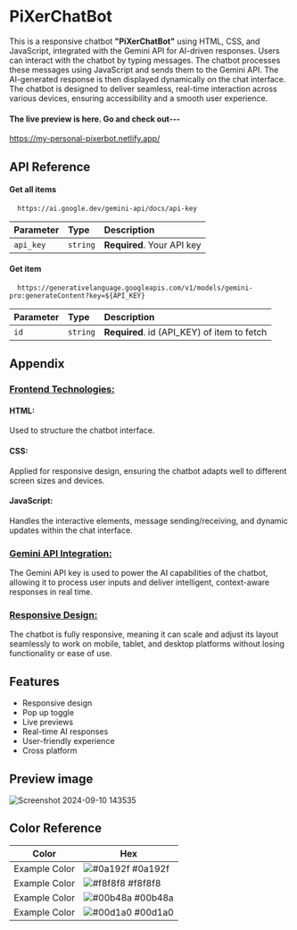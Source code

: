 # PiXerChatBot

This is a responsive chatbot <b>"PiXerChatBot"</b> using HTML, CSS, and JavaScript, integrated with the Gemini API for AI-driven responses. Users can interact with the chatbot by typing messages. The chatbot processes these messages using JavaScript and sends them to the Gemini API. The AI-generated response is then displayed dynamically on the chat interface. The chatbot is designed to deliver seamless, real-time interaction across various devices, ensuring accessibility and a smooth user experience.

<h4>The live preview is here. Go and check out---</h4>
<a href="https://my-personal-pixerbot.netlify.app/">https://my-personal-pixerbot.netlify.app/</a>

## API Reference

#### Get all items

```http
  https://ai.google.dev/gemini-api/docs/api-key
```

| Parameter | Type     | Description                |
| :-------- | :------- | :------------------------- |
| `api_key` | `string` | **Required**. Your API key |

#### Get item

```http
  https://generativelanguage.googleapis.com/v1/models/gemini-pro:generateContent?key=${API_KEY}
```

| Parameter | Type     | Description                       |
| :-------- | :------- | :-------------------------------- |
| `id`      | `string` | **Required**. id (API_KEY) of item to fetch |
 

## Appendix

<h3><u>Frontend Technologies:</u></h3>
<h4>HTML:</h4> Used to structure the chatbot interface.
<h4>CSS:</h4> Applied for responsive design, ensuring the chatbot adapts well to different screen sizes and devices.
<h4>JavaScript:</h4> Handles the interactive elements, message sending/receiving, and dynamic updates within the chat interface.
</br>
<h3><u>Gemini API Integration:</u></h3>
The Gemini API key is used to power the AI capabilities of the chatbot, allowing it to process user inputs and deliver intelligent, context-aware responses in real time.
</br>
<h3><u>Responsive Design:</u></h3>
The chatbot is fully responsive, meaning it can scale and adjust its layout seamlessly to work on mobile, tablet, and desktop platforms without losing functionality or ease of use.

## Features

- Responsive design
- Pop up toggle
- Live previews
- Real-time AI responses
- User-friendly experience
- Cross platform 

## Preview image

![Screenshot 2024-09-10 143535](https://github.com/user-attachments/assets/42eeddc1-da1c-404c-a4fd-1e4486b7ef31)

## Color Reference

| Color             | Hex                                                                |
| ----------------- | ------------------------------------------------------------------ |
| Example Color | ![#0a192f](https://via.placeholder.com/10/0a192f?text=+) #0a192f |
| Example Color | ![#f8f8f8](https://via.placeholder.com/10/f8f8f8?text=+) #f8f8f8 |
| Example Color | ![#00b48a](https://via.placeholder.com/10/00b48a?text=+) #00b48a |
| Example Color | ![#00d1a0](https://via.placeholder.com/10/00b48a?text=+) #00d1a0 |
